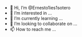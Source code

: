 - 👋 Hi, I’m @Ernesto1ies1sotero
- 👀 I’m interested in ...
- 🌱 I’m currently learning ...
- 💞️ I’m looking to collaborate on ...
- 📫 How to reach me ...

<!---
Ernesto1ies1sotero/Ernesto1ies1sotero is a ✨ special ✨ repository because its `README.md` (this file) appears on your GitHub profile.
You can click the Preview link to take a look at your changes.
--->
